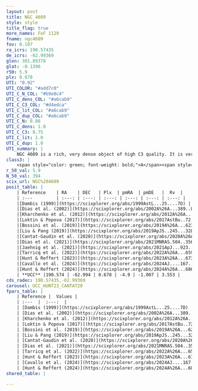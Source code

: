 ```yaml
---
layout: post
title: NGC 4609
style: style
title_flag: true
more_names: FoF 1129
fname: ngc4609
fov: 0.197
ra_icrs: 190.57435
de_icrs: -62.99369
glon: 301.89378
glat: -0.1396
r50: 5.9
plx: 0.678
UTI: "0.92"
UTI_COLOR: "#add7c0"
UTI_C_N_COL: "#b9e0c4"
UTI_C_dens_COL: "#a6cab9"
UTI_C_C3_COL: "#d4edca"
UTI_C_lit_COL: "#a6cab9"
UTI_C_dup_COL: "#a6cab9"
UTI_C_N: 0.86
UTI_C_dens: 1.0
UTI_C_C3: 0.75
UTI_C_lit: 1.0
UTI_C_dup: 1.0
UTI_summary: |
    NGC 4609 is a rich, very dense object of high C3 quality. It is very well-studied in the literature.
class3: |
    <span style="color: green; font-weight: bold;">A</span><span style="color: #FFC300; font-weight: bold;">B</span>
r_50_val: 5.9
N_50_val: 394
scix_url: NGC%204609
posit_table: |
    | Reference    | RA    | DEC   | Plx  | pmRA  | pmDE   |  Rv  |
    | :---         | :---: | :---: | :---: | :---: | :---: | :---: |
    |[Dambis (1999)](https://scixplorer.org/abs/1999AstL...25....7D) | 190.575 | -62.995 | -- | -- | -- | -- |
    |[Dias et al. (2002)](https://scixplorer.org/abs/2002A%26A...389..871D) | 190.575 | -62.995 | -- | -9.45 | -6.52 | -21.3 |
    |[Kharchenko et al. (2012)](https://scixplorer.org/abs/2012A%26A...543A.156K) | 190.575 | -62.99 | -- | -7.57 | -1.36 | -- |
    |[Loktin & Popova (2017)](https://scixplorer.org/abs/2017AstBu..72..257L) | 190.575 | -62.995 | -- | -8.164 | -1.542 | 22.0 |
    |[Bossini et al. (2019)](https://scixplorer.org/abs/2019A%26A...623A.108B) | 190.582 | -62.995 | -- | -- | -- | -- |
    |[Liu & Pang (2019)](https://scixplorer.org/abs/2019ApJS..245...32L) | 190.589 | -62.991 | 0.676 | -4.877 | -1.028 | -- |
    |[Cantat-Gaudin et al. (2020)](https://scixplorer.org/abs/2020A%26A...640A...1C) | 190.582 | -62.995 | 0.66 | -4.87 | -1.045 | -- |
    |[Dias et al. (2021)](https://scixplorer.org/abs/2021MNRAS.504..356D) | 190.583 | -62.983 | 0.669 | -4.876 | -1.029 | -- |
    |[Jaehnig et al. (2021)](https://scixplorer.org/abs/2021ApJ...923..129J) | 190.563 | -62.997 | 0.692 | -4.868 | -1.05 | -- |
    |[Tarricq et al. (2022)](https://scixplorer.org/abs/2022A%26A...659A..59T) | 190.538 | -62.99 | 0.69 | -4.894 | -1.009 | -- |
    |[Hunt & Reffert (2023)](https://scixplorer.org/abs/2023A%26A...673A.114H) | 190.567 | -62.993 | 0.688 | -4.892 | -1.002 | -4.072 |
    |[Cavallo et al. (2024)](https://scixplorer.org/abs/2024AJ....167...12C) | 190.561 | -62.981 | 0.687 | -- | -- | -- |
    |[Hunt & Reffert (2024)](https://scixplorer.org/abs/2024A%26A...686A..42H) | 190.567 | -62.993 | 0.688 | -4.892 | -1.002 | -4.072 |
    | **UCC** |190.574 | -62.994 | 0.678 | -4.9 | -1.007 | 3.553 | 
cds_radec: 190.57435,-62.99369
carousel: UCC_HUNT23_CANTAT20
fpars_table: |
    | Reference |  Values |
    | :---  |  :---:  |
    | [Dambis (1999)](https://scixplorer.org/abs/1999AstL...25....7D) | `E_B-V_=0.358, DM0=10.45, log_age_=7.5` |
    | [Dias et al. (2002)](https://scixplorer.org/abs/2002A%26A...389..871D) | `E(B-V)=0.37, Dist=1320.0, Age=7.7, [Fe/H]=0.05` |
    | [Kharchenko et al. (2012)](https://scixplorer.org/abs/2012A%26A...543A.156K) | `e_bv=0.364, distance=1308, log_age=8.1` |
    | [Loktin & Popova (2017)](https://scixplorer.org/abs/2017AstBu..72..257L) | `E(B-V)=0.328, Dmod=10.467, logt=7.895` |
    | [Bossini et al. (2019)](https://scixplorer.org/abs/2019A%26A...623A.108B) | `AV=1.069, Dist=10.876, logA=7.523, Fe/H=0.05` |
    | [Liu & Pang (2019)](https://scixplorer.org/abs/2019ApJS..245...32L) | `Age=0.035, Z=-0.25` |
    | [Cantat-Gaudin et al. (2020)](https://scixplorer.org/abs/2020A%26A...640A...1C) | `AVNN=0.88, DMNN=10.76, AgeNN=7.91` |
    | [Dias et al. (2021)](https://scixplorer.org/abs/2021MNRAS.504..356D) | `Av=1.225, Dist=1367, logage=7.728, [Fe/H]=0.023` |
    | [Tarricq et al. (2022)](https://scixplorer.org/abs/2022A%26A...659A..59T) | `Dist=1379, logAgeNN=7.92` |
    | [Hunt & Reffert (2023)](https://scixplorer.org/abs/2023A%26A...673A.114H) | `AV50=1.04, diffAV50=0.913, MOD50=10.699, logAge50=7.82` |
    | [Cavallo et al. (2024)](https://scixplorer.org/abs/2024AJ....167...12C) | `AV50=1.22, dMod50=10.55, logAge50=8.03, [Fe/H]50=-0.05` |
    | [Hunt & Reffert (2024)](https://scixplorer.org/abs/2024A%26A...686A..42H) | `MassJ=1513.75` |
shared_table: |
    
---
```


